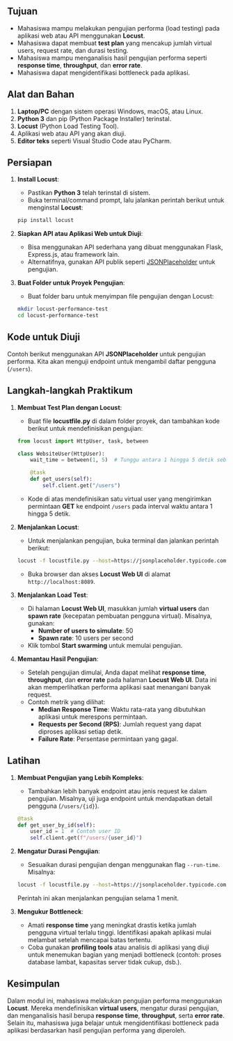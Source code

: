 ## Tujuan
- Mahasiswa mampu melakukan pengujian performa (load testing) pada aplikasi web atau API menggunakan **Locust**.
- Mahasiswa dapat membuat **test plan** yang mencakup jumlah virtual users, request rate, dan durasi testing.
- Mahasiswa mampu menganalisis hasil pengujian performa seperti **response time**, **throughput**, dan **error rate**.
- Mahasiswa dapat mengidentifikasi bottleneck pada aplikasi.

## Alat dan Bahan
1. **Laptop/PC** dengan sistem operasi Windows, macOS, atau Linux.
2. **Python 3** dan pip (Python Package Installer) terinstal.
3. **Locust** (Python Load Testing Tool).
4. Aplikasi web atau API yang akan diuji.
5. **Editor teks** seperti Visual Studio Code atau PyCharm.

## Persiapan
1. **Install Locust**:
   - Pastikan **Python 3** telah terinstal di sistem.
   - Buka terminal/command prompt, lalu jalankan perintah berikut untuk menginstal **Locust**:

   ```bash
   pip install locust
   ```

2. **Siapkan API atau Aplikasi Web untuk Diuji**:
   - Bisa menggunakan API sederhana yang dibuat menggunakan Flask, Express.js, atau framework lain.
   - Alternatifnya, gunakan API publik seperti [JSONPlaceholder](https://jsonplaceholder.typicode.com/) untuk pengujian.

3. **Buat Folder untuk Proyek Pengujian**:
   - Buat folder baru untuk menyimpan file pengujian dengan Locust:

   ```bash
   mkdir locust-performance-test
   cd locust-performance-test
   ```

## Kode untuk Diuji
Contoh berikut menggunakan API **JSONPlaceholder** untuk pengujian performa. Kita akan menguji endpoint untuk mengambil daftar pengguna (`/users`).

## Langkah-langkah Praktikum

1. **Membuat Test Plan dengan Locust**:
   - Buat file **locustfile.py** di dalam folder proyek, dan tambahkan kode berikut untuk mendefinisikan pengujian:

   ```python
   from locust import HttpUser, task, between

   class WebsiteUser(HttpUser):
       wait_time = between(1, 5)  # Tunggu antara 1 hingga 5 detik sebelum request selanjutnya

       @task
       def get_users(self):
           self.client.get("/users")
   ```

   - Kode di atas mendefinisikan satu virtual user yang mengirimkan permintaan **GET** ke endpoint `/users` pada interval waktu antara 1 hingga 5 detik.

2. **Menjalankan Locust**:
   - Untuk menjalankan pengujian, buka terminal dan jalankan perintah berikut:

   ```bash
   locust -f locustfile.py --host=https://jsonplaceholder.typicode.com
   ```

   - Buka browser dan akses **Locust Web UI** di alamat `http://localhost:8089`.

3. **Menjalankan Load Test**:
   - Di halaman **Locust Web UI**, masukkan jumlah **virtual users** dan **spawn rate** (kecepatan pembuatan pengguna virtual). Misalnya, gunakan:
     - **Number of users to simulate**: 50
     - **Spawn rate**: 10 users per second
   - Klik tombol **Start swarming** untuk memulai pengujian.

4. **Memantau Hasil Pengujian**:
   - Setelah pengujian dimulai, Anda dapat melihat **response time**, **throughput**, dan **error rate** pada halaman **Locust Web UI**. Data ini akan memperlihatkan performa aplikasi saat menangani banyak request.
   - Contoh metrik yang dilihat:
     - **Median Response Time**: Waktu rata-rata yang dibutuhkan aplikasi untuk merespons permintaan.
     - **Requests per Second (RPS)**: Jumlah request yang dapat diproses aplikasi setiap detik.
     - **Failure Rate**: Persentase permintaan yang gagal.

## Latihan

1. **Membuat Pengujian yang Lebih Kompleks**:
   - Tambahkan lebih banyak endpoint atau jenis request ke dalam pengujian. Misalnya, uji juga endpoint untuk mendapatkan detail pengguna (`/users/{id}`).
   
   ```python
   @task
   def get_user_by_id(self):
       user_id = 1  # Contoh user ID
       self.client.get(f"/users/{user_id}")
   ```

2. **Mengatur Durasi Pengujian**:
   - Sesuaikan durasi pengujian dengan menggunakan flag `--run-time`. Misalnya:

   ```bash
   locust -f locustfile.py --host=https://jsonplaceholder.typicode.com --run-time 1m
   ```

   Perintah ini akan menjalankan pengujian selama 1 menit.

3. **Mengukur Bottleneck**:
   - Amati **response time** yang meningkat drastis ketika jumlah pengguna virtual terlalu tinggi. Identifikasi apakah aplikasi mulai melambat setelah mencapai batas tertentu.
   - Coba gunakan **profiling tools** atau analisis di aplikasi yang diuji untuk menemukan bagian yang menjadi bottleneck (contoh: proses database lambat, kapasitas server tidak cukup, dsb.).

## Kesimpulan
Dalam modul ini, mahasiswa melakukan pengujian performa menggunakan **Locust**. Mereka mendefinisikan **virtual users**, mengatur durasi pengujian, dan menganalisis hasil berupa **response time**, **throughput**, serta **error rate**. Selain itu, mahasiswa juga belajar untuk mengidentifikasi bottleneck pada aplikasi berdasarkan hasil pengujian performa yang diperoleh.

<div style="page-break-before:always"></div>